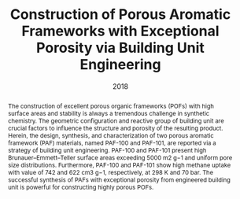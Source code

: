 ---
title: Construction of Porous Aromatic Frameworks with Exceptional Porosity via Building Unit Engineering
authors:
- Meiping Li
- Hao Ren
- Fuxing Sun
- Yuyang Tian
- Youliang Zhu
- Jialu Li
- Xin Mu
- Jun Xu
- Feng Deng
- Guangshan Zhu
date: 2018
doi: 10.1002/adma.201804169
publish_types: 期刊文章
publication: Advanced Materials
publication_short: 刊名简称未提供
abstract: The construction of excellent porous organic frameworks (POFs)  with high surface areas and stability is always a tremendous challenge  in synthetic chemistry. The geometric configuration and reactive group  of building unit are crucial factors to influence the structure and  porosity of the resulting product. Herein, the design, synthesis, and  characterization of two porous aromatic framework (PAF) materials, named  PAF-100 and PAF-101, are reported via a strategy of building unit  engineering. PAF-100 and PAF-101 present high Brunauer–Emmett–Teller  surface areas exceeding 5000 m2 g−1 and uniform pore size distributions.  Furthermore, PAF-100 and PAF-101 show high methane uptake with value of  742 and 622 cm3 g−1, respectively, at 298 K and 70 bar. The successful  synthesis of PAFs with exceptional porosity from engineered building  unit is powerful for constructing highly porous POFs.
url_pdf: https://onlinelibrary.wiley.com/doi/abs/10.1002/adma.201804169
---